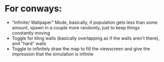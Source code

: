 # For conways:
* "Infinite/ Wallpaper" Mode, basically, if population gets less than some amount, spawn in a couple more randomly, just to keep things constantly moving
* Toggle for tiling walls (basically overlapping as if the walls aren't there), and "hard" walls
* Toggle to infinitely draw the map to fill the viewscreen and give the impression that the simulation is infinite
